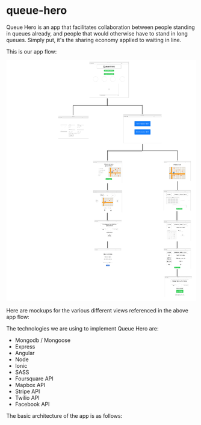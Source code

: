 # queue-hero

Queue Hero is an app that facilitates collaboration between people standing in queues already, 
and people that would otherwise have to stand in long queues. Simply put, it's the sharing economy
applied to waiting in line. 

This is our app flow:

![Alt text](/screenshots/appflow.png?raw=true "App Flow")

Here are mockups for the various different views referenced in the above app flow:

The technologies we are using to implement Queue Hero are:
- Mongodb / Mongoose
- Express
- Angular
- Node
- Ionic
- SASS
- Foursquare API
- Mapbox API
- Stripe API
- Twilio API
- Facebook API

The basic architecture of the app is as follows:



